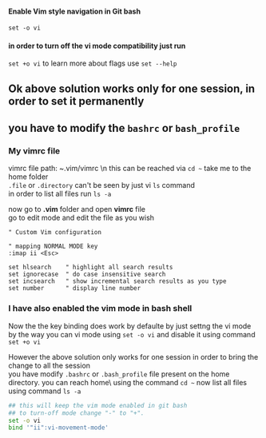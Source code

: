 #### Enable Vim style navigation in Git bash 
`set -o vi` 
#### in order to turn off the vi mode compatibility just run
`set +o vi`
to learn more about flags use `set --help`

## Ok above solution works only for one session, in order to set it permanently 
## you have to modify the `bashrc` or `bash_profile` 


### My vimrc file 
vimrc file path: ~.vim/vimrc \n
this can be reached via `cd ~` take me to the home folder \
`.file` or `.directory` can't be seen by just vi `ls` command \
in order to list all files run `ls -a`  

now go to **.vim** folder and open **vimrc** file \
go to edit mode and edit the file as you wish  
```vim
" Custom Vim configuration 

" mapping NORMAL MODE key 
:imap ii <Esc>

set hlsearch    " highlight all search results
set ignorecase  " do case insensitive search 
set incsearch   " show incremental search results as you type
set number      " display line number
```

### I have also enabled the vim mode in bash shell 
Now the the key binding does work by defaulte by just settng the vi mode\
by the way you can vi mode using `set -o vi` and disable it using command `set +o vi` 

However the above solution only works for one session in order to bring the change to all the session\
you have modify `.bashrc` or `.bash_profile` file present on the home directory. you can reach home\ 
using the command `cd ~` now list all files using command `ls -a` 

```bash
## this will keep the vim mode enabled in git bash 
## to turn-off mode change "-" to "+".
set -o vi
bind '"ii":vi-movement-mode'
```






